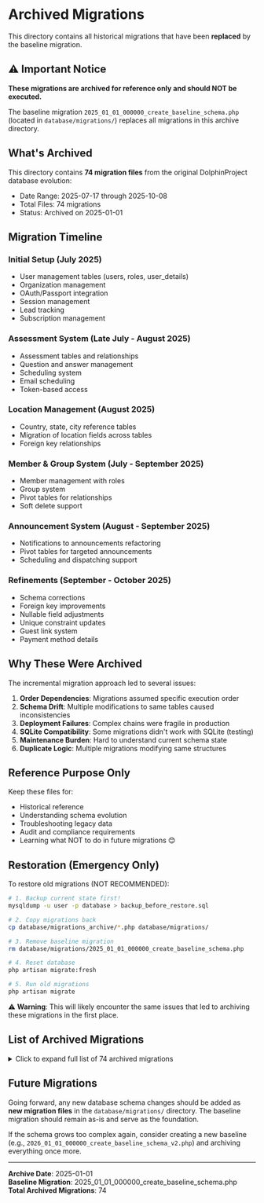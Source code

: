 # Archived Migrations

This directory contains all historical migrations that have been **replaced** by the baseline migration.

## ⚠️ Important Notice

**These migrations are archived for reference only and should NOT be executed.**

The baseline migration `2025_01_01_000000_create_baseline_schema.php` (located in `database/migrations/`) replaces all migrations in this archive directory.

## What's Archived

This directory contains **74 migration files** from the original DolphinProject database evolution:

- Date Range: 2025-07-17 through 2025-10-08
- Total Files: 74 migrations
- Status: Archived on 2025-01-01

## Migration Timeline

### Initial Setup (July 2025)
- User management tables (users, roles, user_details)
- Organization management
- OAuth/Passport integration
- Session management
- Lead tracking
- Subscription management

### Assessment System (Late July - August 2025)
- Assessment tables and relationships
- Question and answer management
- Scheduling system
- Email scheduling
- Token-based access

### Location Management (August 2025)
- Country, state, city reference tables
- Migration of location fields across tables
- Foreign key relationships

### Member & Group System (July - September 2025)
- Member management with roles
- Group system
- Pivot tables for relationships
- Soft delete support

### Announcement System (August - September 2025)
- Notifications to announcements refactoring
- Pivot tables for targeted announcements
- Scheduling and dispatching support

### Refinements (September - October 2025)
- Schema corrections
- Foreign key improvements
- Nullable field adjustments
- Unique constraint updates
- Guest link system
- Payment method details

## Why These Were Archived

The incremental migration approach led to several issues:

1. **Order Dependencies**: Migrations assumed specific execution order
2. **Schema Drift**: Multiple modifications to same tables caused inconsistencies
3. **Deployment Failures**: Complex chains were fragile in production
4. **SQLite Compatibility**: Some migrations didn't work with SQLite (testing)
5. **Maintenance Burden**: Hard to understand current schema state
6. **Duplicate Logic**: Multiple migrations modifying same structures

## Reference Purpose Only

Keep these files for:
- Historical reference
- Understanding schema evolution
- Troubleshooting legacy data
- Audit and compliance requirements
- Learning what NOT to do in future migrations 😊

## Restoration (Emergency Only)

To restore old migrations (NOT RECOMMENDED):

```bash
# 1. Backup current state first!
mysqldump -u user -p database > backup_before_restore.sql

# 2. Copy migrations back
cp database/migrations_archive/*.php database/migrations/

# 3. Remove baseline migration
rm database/migrations/2025_01_01_000000_create_baseline_schema.php

# 4. Reset database
php artisan migrate:fresh

# 5. Run old migrations
php artisan migrate
```

⚠️ **Warning**: This will likely encounter the same issues that led to archiving these migrations in the first place.

## List of Archived Migrations

<details>
<summary>Click to expand full list of 74 archived migrations</summary>

1. 0001_01_01_000001_create_cache_table.php
2. 0001_01_01_000002_create_jobs_table.php
3. 2025_07_17_104921_create_users_table.php
4. 2025_07_18_000001_create_assessments_questions_answers_tables.php
5. 2025_07_22_053846_create_sessions_table.php
6. 2025_07_22_130000_create_leads_table.php
7. 2025_07_23_062340_create_oauth_auth_codes_table.php
8. 2025_07_23_062341_create_oauth_access_tokens_table.php
9. 2025_07_23_062342_create_oauth_refresh_tokens_table.php
10. 2025_07_23_062343_create_oauth_clients_table.php
11. 2025_07_23_062344_create_oauth_device_codes_table.php
12. 2025_07_23_110332_create_password_reset_tokens_table.php
13. 2025_07_23_124205_create_organizations_table.php
14. 2025_07_24_111503_create_subscriptions_table.php
15. 2025_07_25_000001_make_stripe_subscription_id_nullable_in_subscriptions.php
16. 2025_07_25_120000_update_subscriptions_table_add_invoice_customer_fields.php
17. 2025_07_28_150000_create_roles_table.php
18. 2025_07_28_150001_create_user_roles_table.php
19. 2025_07_29_000001_create_groups_table.php
20. 2025_07_29_000002_create_members_table.php
21. 2025_07_29_000003_create_group_member_table.php
22. 2025_07_31_000001_create_user_details_table.php
23. 2025_07_31_170000_add_user_id_to_groups_and_members.php
24. 2025_07_31_180000_create_member_roles_table.php
25. 2025_07_31_190000_create_assessments_and_questions_tables.php
26. 2025_08_01_000001_create_assessment_schedules_table.php
27. 2025_08_01_120000_create_organization_assessment_questions_table.php
28. 2025_08_01_130000_create_assessments_table.php
29. 2025_08_04_000001_create_assessment_answer_links_table.php
30. 2025_08_04_061434_create_scheduled_emails_table.php
31. 2025_08_05_000000_create_assessment_answer_tokens_table.php
32. 2025_08_05_000001_create_assessment_question_answers_table.php
33. 2025_08_05_123900_add_group_id_to_assessment_answer_tokens_table.php
34. 2025_08_05_150000_create_assessment_question_table.php
35. 2025_08_08_000002_add_assessment_question_id_to_answers_table.php
36. 2025_08_11_140000_add_assessment_id_to_scheduled_emails_table.php
37. 2025_08_12_000001_add_group_id_member_id_to_scheduled_emails_table.php
38. 2025_08_13_055927_update_location_fields_on_all_tables.php
39. 2025_08_18_000000_remove_country_id_from_users_table.php
40. 2025_08_18_000001_add_user_and_organization_id_to_assessments_table.php
41. 2025_08_18_000001_rename_notifications_to_announcements_and_create_pivots.php
42. 2025_08_19_045032_create_notifications_table.php
43. 2025_08_20_000001_make_groups_user_id_nullable.php
44. 2025_08_20_000002_make_members_user_id_nullable.php
45. 2025_08_21_083800_remove_phone_from_users.php
46. 2025_08_21_090000_reorder_users_columns.php
47. 2025_08_21_100000_drop_names_from_user_details.php
48. 2025_08_21_100001_drop_email_from_user_details.php
49. 2025_08_21_100002_drop_org_columns.php
50. 2025_08_22_000001_add_notes_to_leads_table.php
51. 2025_08_22_120000_add_last_login_to_organizations_table.php
52. 2025_08_22_121500_convert_last_contacted_and_drop_last_login.php
53. 2025_08_26_000001_add_status_to_leads_table.php
54. 2025_08_26_000002_add_timestamps_to_leads_table.php
55. 2025_08_29_000000_migrate_member_roles_to_pivot.php
56. 2025_08_29_010000_add_soft_deletes_to_members.php
57. 2025_08_29_020000_make_members_email_unique_with_deleted_at.php
58. 2025_08_29_030000_make_users_email_unique_with_deleted_at.php
59. 2025_09_01_000000_add_soft_deletes_and_nullable_user_id.php
60. 2025_09_01_120000_ensure_passport_personal_client.php
61. 2025_09_08_063406_add_payment_method_details_to_subscriptions_table.php
62. 2025_09_11_000000_add_org_name_to_organizations_table.php
63. 2025_09_11_00000_add_organization_size_to_organizations_table.php
64. 2025_09_11_093407_remove_organization_name&organization_size_from_User_details.php
65. 2025_09_12_000100_add_created_by_to_leads_table.php
66. 2025_09_12_000101_add_sales_person_id_to_organizations_table.php
67. 2025_09_19_000001_add_organization_id_to_users.php
68. 2025_09_19_121022_add_dispatched_at_to_announcements_table.php
69. 2025_09_22_100000_drop_scheduling_tables.php
70. 2025_09_26_000000_make_group_id_nullable_in_assessment_question_answers.php
71. 2025_09_26_053204_recreate_assessment_and_scheduled_email_tables.php
72. 2025_09_29_000000_add_remember_token_to_users.php
73. 2025_09_30_000001_create_guest_links_table.php
74. 2025_10_08_000000_add_assessment_fk_to_schedules.php

</details>

## Future Migrations

Going forward, any new database schema changes should be added as **new migration files** in the `database/migrations/` directory. The baseline migration should remain as-is and serve as the foundation.

If the schema grows too complex again, consider creating a new baseline (e.g., `2026_01_01_000000_create_baseline_schema_v2.php`) and archiving everything once more.

---

**Archive Date**: 2025-01-01  
**Baseline Migration**: 2025_01_01_000000_create_baseline_schema.php  
**Total Archived Migrations**: 74
